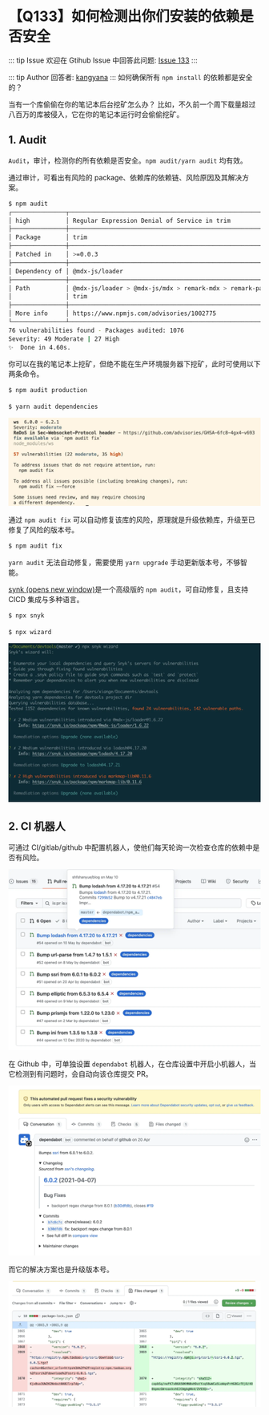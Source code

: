 # 【Q133】如何检测出你们安装的依赖是否安全


::: tip Issue
欢迎在 Gtihub Issue 中回答此问题: [Issue 133](https://github.com/kangyana/daily-question/issues/133)
:::

::: tip Author
回答者: [kangyana](https://github.com/kangyana)
:::
如何确保所有 `npm install` 的依赖都是安全的？

当有一个库偷偷在你的笔记本后台挖矿怎么办？
比如，不久前一个周下载量超过八百万的库被侵入，它在你的笔记本运行时会偷偷挖矿。

## 1. Audit
`Audit`，审计，检测你的所有依赖是否安全。`npm audit/yarn audit` 均有效。

通过审计，可看出有风险的 package、依赖库的依赖链、风险原因及其解决方案。
```bash
$ npm audit
┌───────────────┬──────────────────────────────────────────────────────────────┐
│ high          │ Regular Expression Denial of Service in trim                 │
├───────────────┼──────────────────────────────────────────────────────────────┤
│ Package       │ trim                                                         │
├───────────────┼──────────────────────────────────────────────────────────────┤
│ Patched in    │ >=0.0.3                                                      │
├───────────────┼──────────────────────────────────────────────────────────────┤
│ Dependency of │ @mdx-js/loader                                               │
├───────────────┼──────────────────────────────────────────────────────────────┤
│ Path          │ @mdx-js/loader > @mdx-js/mdx > remark-mdx > remark-parse >   │
│               │ trim                                                         │
├───────────────┼──────────────────────────────────────────────────────────────┤
│ More info     │ https://www.npmjs.com/advisories/1002775                     │
└───────────────┴──────────────────────────────────────────────────────────────┘
76 vulnerabilities found - Packages audited: 1076
Severity: 49 Moderate | 27 High
✨  Done in 4.60s.
```

你可以在我的笔记本上挖矿，但绝不能在生产环境服务器下挖矿，此时可使用以下两条命令。
```bash
$ npm audit production

$ yarn audit dependencies
```

![Alt](https://raw.githubusercontent.com/shfshanyue/assets/master/2021-11-03/clipboard-1904.f4c916.webp)

通过 `npm audit fix` 可以自动修复该库的风险，原理就是升级依赖库，升级至已修复了风险的版本号。
```bash
$ npm audit fix
```

`yarn audit` 无法自动修复，需要使用 `yarn upgrade` 手动更新版本号，不够智能。

[synk (opens new window)](https://snyk.io/)是一个高级版的 `npm audit`，可自动修复，且支持 CICD 集成与多种语言。
```bash
$ npx snyk

$ npx wizard
```

![Alt](https://raw.githubusercontent.com/shfshanyue/assets/master/2021-11-03/clipboard-1409.96de76.webp)

## 2. CI 机器人
可通过 CI/gitlab/github 中配置机器人，使他们每天轮询一次检查仓库的依赖中是否有风险。

![Alt](https://raw.githubusercontent.com/shfshanyue/assets/master/2021-11-03/clipboard-4186.0dac46.webp)

在 Github 中，可单独设置 `dependabot` 机器人，在仓库设置中开启小机器人，当它检测到有问题时，会自动向该仓库提交 PR。

![Alt](https://raw.githubusercontent.com/shfshanyue/assets/master/2021-11-03/clipboard-6581.08f1c2.webp)

而它的解决方案也是升级版本号。

![Alt](https://raw.githubusercontent.com/shfshanyue/assets/master/2021-11-03/clipboard-8617.e80863.webp)
